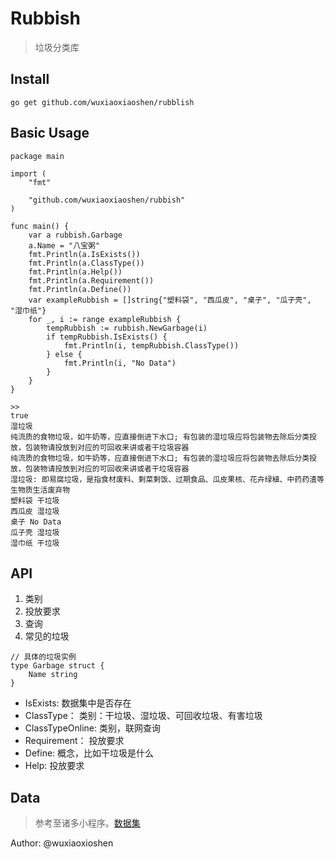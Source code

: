# Rubbish

> 垃圾分类库


## Install

```
go get github.com/wuxiaoxiaoshen/rubblish
```

## Basic Usage

```
package main

import (
	"fmt"

	"github.com/wuxiaoxiaoshen/rubbish"
)

func main() {
	var a rubbish.Garbage
	a.Name = "八宝粥"
	fmt.Println(a.IsExists())
	fmt.Println(a.ClassType())
	fmt.Println(a.Help())
	fmt.Println(a.Requirement())
	fmt.Println(a.Define())
	var exampleRubbish = []string{"塑料袋", "西瓜皮", "桌子", "瓜子壳", "湿巾纸"}
	for _, i := range exampleRubbish {
		tempRubbish := rubbish.NewGarbage(i)
		if tempRubbish.IsExists() {
			fmt.Println(i, tempRubbish.ClassType())
		} else {
			fmt.Println(i, "No Data")
		}
	}
}

>>
true
湿垃圾
纯流质的食物垃圾，如牛奶等，应直接倒进下水口; 有包装的湿垃圾应将包装物去除后分类投放，包装物请投放到对应的可回收来讲或者干垃圾容器
纯流质的食物垃圾，如牛奶等，应直接倒进下水口; 有包装的湿垃圾应将包装物去除后分类投放，包装物请投放到对应的可回收来讲或者干垃圾容器
湿垃圾: 即易腐垃圾，是指食材废料、剩菜剩饭、过期食品、瓜皮果核、花卉绿植、中药药渣等生物质生活废弃物
塑料袋 干垃圾
西瓜皮 湿垃圾
桌子 No Data
瓜子壳 湿垃圾
湿巾纸 干垃圾

```

## API


1. 类别
2. 投放要求
3. 查询
4. 常见的垃圾


``` 
// 具体的垃圾实例
type Garbage struct {
	Name string
}
```

- IsExists: 数据集中是否存在
- ClassType： 类别：干垃圾、湿垃圾、可回收垃圾、有害垃圾
- ClassTypeOnline: 类别，联网查询
- Requirement： 投放要求
- Define: 概念，比如干垃圾是什么
- Help: 投放要求


## Data

> 参考至诸多小程序。[数据集](https://github.com/wuxiaoxiaoshen/Collection)


Author: @wuxiaoxioshen



